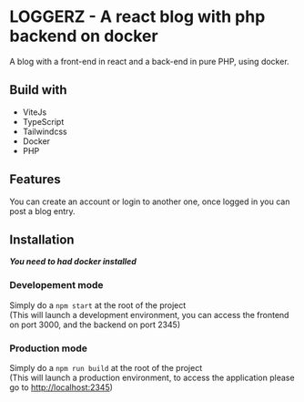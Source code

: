 # LOGGERZ - A react blog with php backend on docker

A blog with a front-end in react and a back-end in pure PHP, using docker.

## Build with

- ViteJs
- TypeScript
- Tailwindcss
- Docker
- PHP

## Features

You can create an account or login to another one, once logged in you can post a blog entry.

## Installation

__*You need to had docker installed*__  

### Developement mode

Simply do a `npm start` at the root of the project  
(This will launch a development environment, you can access the frontend on port 3000, and the backend on port 2345)

### Production mode

Simply do a `npm run build` at the root of the project  
(This will launch a production environment, to access the application please go to [http://localhost:2345](localhost:2345))
